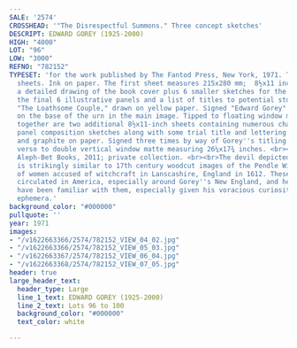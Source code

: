 ```yaml
---
SALE: '2574'
CROSSHEAD: '"The Disrespectful Summons." Three concept sketches'
DESCRIPT: EDWARD GOREY (1925-2000)
HIGH: "4000"
LOT: "96"
LOW: "3000"
REFNO: "782152"
TYPESET: 'for the work published by The Fantod Press, New York, 1971. Three separate
  sheets. Ink on paper. The first sheet measures 215x280 mm;  8½x11 inches and contains
  a detailed drawing of the book cover plus 6 smaller sketches for the layouts of
  the final 6 illustrative panels and a list of titles to potential stories, including
  "The Loathsome Couple," drawn on yellow paper. Signed "Edward Gorey" somewhat hastily
  on the base of the urn in the main image. Tipped to floating window matte and framed.<br>Matted
  together are two additional 8½x11-inch sheets containing numerous character and
  panel composition sketches along with some trial title and lettering designs. Ink
  and graphite on paper. Signed three times by way of Gorey''s titling.  Mounted along
  verso to double vertical window matte measuring 26¼x17¾ inches. <br><br>Provenance:
  Aleph-Bet Books, 2011; private collection. <br><br>The devil depicted in the sketches
  is strikingly similar to 17th century woodcut images of the Pendle Witches, a group
  of women accused of witchcraft in Lanscashire, England in 1612. These images were
  circulated in America, especially around Gorey''s New England, and he would likely
  have been familiar with them, especially given his voracious curiosity for visual
  ephemera.'
background_color: "#000000"
pullquote: ''
year: 1971
images:
- "/v1622663366/2574/782152_VIEW_04_02.jpg"
- "/v1622663366/2574/782152_VIEW_05_03.jpg"
- "/v1622663367/2574/782152_VIEW_06_04.jpg"
- "/v1622663368/2574/782152_VIEW_07_05.jpg"
header: true
large_header_text:
  header_type: Large
  line_1_text: EDWARD GOREY (1925-2000)
  line_2_text: Lots 96 to 100
  background_color: "#000000"
  text_color: white

---
```

